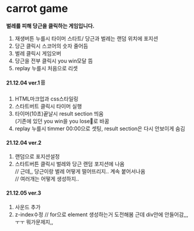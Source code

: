 # carrot game
**벌레를 피해 당근을 클릭하는 게임입니다.**
1. 재생버튼 누를시 타이머 스타트/ 당근과 벌레는 랜덤 위치에 포지션
2. 당근 클릭시 스코어의 숫자 줄어듬
3. 벌레 클릭시 게임오버
4. 당근을 전부 클릭시 you win모달 뜸
5. replay 누를시 처음으로 리셋



#### 21.12.04 ver.1 🗄
1. HTML마크업과 css스타일링 
2. 스타트버트 클릭시 타이머 실행
3. 타이머(10초)끝날시 result section 띄움<br>
 (기존에 있던 you win을 you lose👻로 바꿈
4. replay 누를시 timmer 00:00으로 셋팅, result section은 다시 안보이게 숨김

#### 21.12.04 ver.2
1. 랜덤으로 포지션설정
2. 스타트버튼 클릭시 벌레와 당근 랜덤 포지션에 나옴<br>
// 근데,, 당근이랑 벌레 어떻게 떨어뜨리지.. 계속 붙어서나옴<br>
// 여러개는 어떻게 생성하지..

#### 21.12.05 ver.3
1. 사운드 추가
2. z-index수정
 // for으로 element 생성하는거 도전해봄 근데 div안에 안들어감,,, ㅜㅜ 뭐가문제지,,
